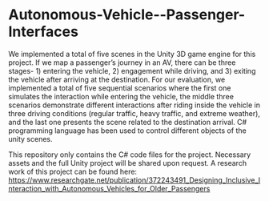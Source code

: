 # Autonomous-Vehicle--Passenger-Interfaces
We implemented a total of five scenes in the Unity 3D game engine for this project. If we map a passenger’s journey in an AV, there can be three stages- 1) entering the vehicle, 2) engagement while driving, and 3) exiting the vehicle after arriving at the destination. For our evaluation, we implemented a total of five sequential scenarios where the first one simulates the interaction while entering the vehicle, the middle three scenarios demonstrate different interactions after riding inside the vehicle in three driving conditions (regular traffic, heavy traffic, and extreme weather), and the last one presents the scene related to the destination arrival. C# programming language has been used to control different objects of the unity scenes. 

This repository only contains the C# code files for the project. Necessary assets and the full Unity project will be shared upon request. A research work of this project can be found here: https://www.researchgate.net/publication/372243491_Designing_Inclusive_Interaction_with_Autonomous_Vehicles_for_Older_Passengers
